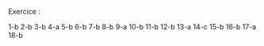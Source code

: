 

Exercice : 

1-b
2-b
3-b
4-a
5-b
6-b
7-b
8-b
9-a
10-b
11-b
12-b
13-a
14-c
15-b
16-b
17-a
18-b





